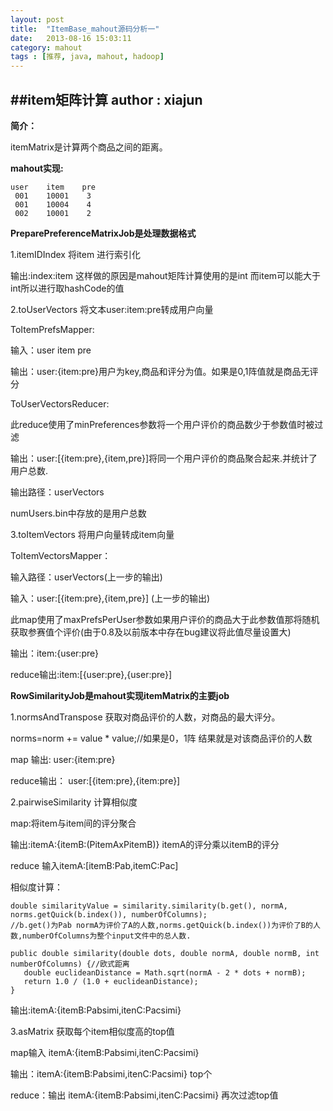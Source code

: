 ```yaml
---
layout: post
title:  "ItemBase_mahout源码分析一"
date:   2013-08-16 15:03:11
category: mahout
tags : [推荐, java, mahout, hadoop]
---
```

##item矩阵计算
**author : xiajun**
-
**简介：**

itemMatrix是计算两个商品之间的距离。

**mahout实现:**

	user	item	pre
	 001	10001    3
	 001	10004	 4
	 002	10001	 2

**PreparePreferenceMatrixJob是处理数据格式**

1.itemIDIndex 将item 进行索引化

输出:index:item  这样做的原因是mahout矩阵计算使用的是int 而item可以能大于int所以进行取hashCode的值

2.toUserVectors 将文本user:item:pre转成用户向量

ToItemPrefsMapper:

输入：user  item pre

输出：user:{item:pre}用户为key,商品和评分为值。如果是0,1阵值就是商品无评分

ToUserVectorsReducer:

此reduce使用了minPreferences参数将一个用户评价的商品数少于参数值时被过滤

输出：user:[{item:pre},{item,pre}]将同一个用户评价的商品聚合起来.并统计了用户总数.

输出路径：userVectors

numUsers.bin中存放的是用户总数

3.toItemVectors 将用户向量转成item向量

ToItemVectorsMapper：

输入路径：userVectors(上一步的输出)

输入：user:[{item:pre},{item,pre}] (上一步的输出)

此map使用了maxPrefsPerUser参数如果用户评价的商品大于此参数值那将随机获取参赛值个评价(由于0.8及以前版本中存在bug建议将此值尽量设置大)

输出：item:{user:pre}

reduce输出:item:[{user:pre},{user:pre}]


**RowSimilarityJob是mahout实现itemMatrix的主要job**

1.normsAndTranspose 获取对商品评价的人数，对商品的最大评分。

norms=norm += value * value;//如果是0，1阵 结果就是对该商品评价的人数

map 输出: user:{item:pre}

reduce输出： user:[{item:pre},{item:pre}]

2.pairwiseSimilarity 计算相似度

map:将item与item间的评分聚合

输出:itemA:{itemB:(PitemAxPitemB)} itemA的评分乘以itemB的评分

reduce 输入itemA:[itemB:Pab,itemC:Pac]

相似度计算：

	double similarityValue = similarity.similarity(b.get(), normA, norms.getQuick(b.index()), numberOfColumns);
	//b.get()为Pab normA为评价了A的人数,norms.getQuick(b.index())为评价了B的人数,numberOfColumns为整个input文件中的总人数.
		
	public double similarity(double dots, double normA, double normB, int numberOfColumns) {//欧式距离
	   double euclideanDistance = Math.sqrt(normA - 2 * dots + normB);
	   return 1.0 / (1.0 + euclideanDistance);
	}
输出:itemA:{itemB:Pabsimi,itenC:Pacsimi}

3.asMatrix 获取每个item相似度高的top值

map输入 itemA:{itemB:Pabsimi,itenC:Pacsimi}

输出：itemA:{itemB:Pabsimi,itenC:Pacsimi} top个

reduce：输出 itemA:{itemB:Pabsimi,itenC:Pacsimi}  再次过滤top值